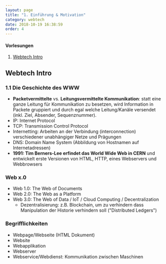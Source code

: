 ```yaml
---
layout: page
title: "1. Einführung & Motivation"
category: webtech
date: 2018-10-19 16:38:59
order: 4
---
```


#### Vorlesungen
1. [Webtech Intro](https://isis.tu-berlin.de/pluginfile.php/1050149/mod_resource/content/3/webtech-ws18-chapter01.pdf)

## Webtech Intro

### 1.1 Die Geschichte des WWW

* **Packetvermittelte** vs. **Leitungsvermittelte Kommunikation**: statt eine ganze Leitung für Kommunikation zu besetzen, wird Information in Packete gruppiert und durch egal welche Leitung/Kanäle versendet (inkl. Ziel, Absender, Sequenznummer).
* IP: Internet Protocol
* TCP: Transmission Control Protocol
* Internetting: Arbeiten an der Verbindung (interconnection) verschiedener unabhängiger Netze und Prägungen
* DNS: Domain Name System (Abbildung von Hostnamen auf Internetadressen)
* **1991: Tim Berners-Lee erfindet das World Wide Web in CERN** und entwickelt erste Versionen von HTML, HTTP, eines Webservers und Webbrowsers

### Web x.0
* Web 1.0: The Web of Documents
* Web 2.0: The Web as a Platform
* Web 3.0: The Web of Data / IoT / Cloud Computing / Decentralization
  * Dezentralisierung: z.B. Blockchain, um zu verhindern dass Manipulation der Historie verhindern soll ("Distributed Ledgers")

### Begrifflichkeiten
* Webpage/Webseite (HTML Dokument)
* Website
* Webapplikation
* Webserver
* Webservice/Webdienst: Kommunikation zwischen Maschinen
